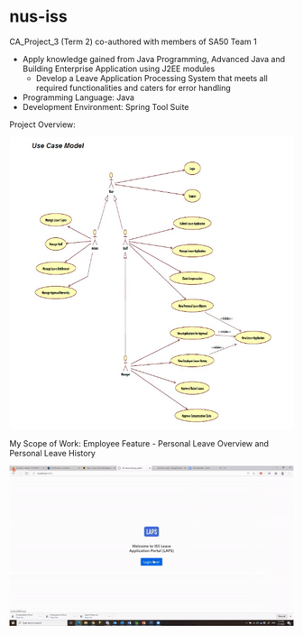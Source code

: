 # nus-iss

CA_Project_3 (Term 2) co-authored with members of SA50 Team 1
- Apply knowledge gained from Java Programming, Advanced Java and Building Enterprise Application using J2EE modules
  - Develop a Leave Application Processing System that meets all required functionalities and caters for error handling
- Programming Language: Java
- Development Environment: Spring Tool Suite

Project Overview:

![Leave Application_Processing_System_Use_Case_Model](demo/CA_Project_3_Use_Case_Model.jpg)

My Scope of Work: Employee Feature - Personal Leave Overview and Personal Leave History

![Leave Application_Processing System_Leave_Overview_and_History](demo/CA_Project_3_View_Leave_&_History.gif)
